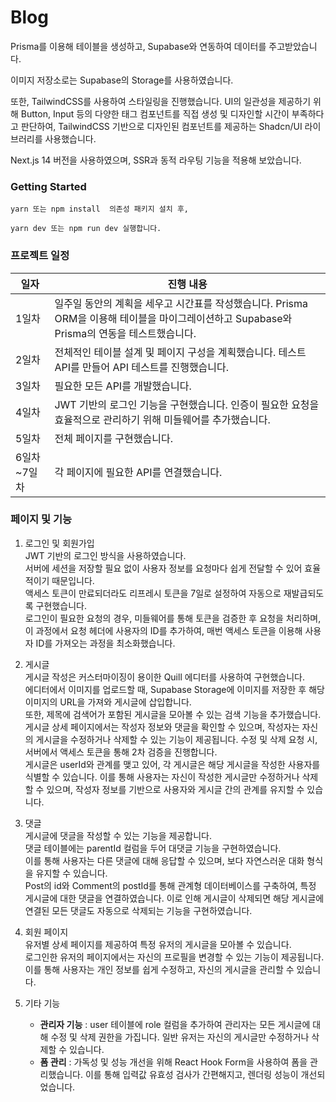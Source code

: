 # Blog

Prisma를 이용해 테이블을 생성하고, Supabase와 연동하여 데이터를 주고받았습니다.

이미지 저장소로는 Supabase의 Storage를 사용하였습니다.

또한, TailwindCSS를 사용하여 스타일링을 진행했습니다. UI의 일관성을 제공하기 위해 Button, Input 등의 다양한 태그 컴포넌트를 직접 생성 및 디자인할 시간이 부족하다고 판단하여, TailwindCSS 기반으로 디자인된 컴포넌트를 제공하는 Shadcn/UI 라이브러리를 사용했습니다.

Next.js 14 버전을 사용하였으며, SSR과 동적 라우팅 기능을 적용해 보았습니다.

### Getting Started

```
yarn 또는 npm install  의존성 패키지 설치 후,
```

```
yarn dev 또는 npm run dev 실행합니다.
```

### 프로젝트 일정

| 일자        | 진행 내용                                                                                                                                   |
| ----------- | ------------------------------------------------------------------------------------------------------------------------------------------- |
| 1일차       | 일주일 동안의 계획을 세우고 시간표를 작성했습니다. Prisma ORM을 이용해 테이블을 마이그레이션하고 Supabase와 Prisma의 연동을 테스트했습니다. |
| 2일차       | 전체적인 테이블 설계 및 페이지 구성을 계획했습니다. 테스트 API를 만들어 API 테스트를 진행했습니다.                                          |
| 3일차       | 필요한 모든 API를 개발했습니다.                                                                                                             |
| 4일차       | JWT 기반의 로그인 기능을 구현했습니다. 인증이 필요한 요청을 효율적으로 관리하기 위해 미들웨어를 추가했습니다.                               |
| 5일차       | 전체 페이지를 구현했습니다.                                                                                                                 |
| 6일차~7일차 | 각 페이지에 필요한 API를 연결했습니다.                                                                                                      |

### 페이지 및 기능

1. 로그인 및 회원가입  
   JWT 기반의 로그인 방식을 사용하였습니다.  
   서버에 세션을 저장할 필요 없이 사용자 정보를 요청마다 쉽게 전달할 수 있어 효율적이기 때문입니다.  
   액세스 토큰이 만료되더라도 리프레시 토큰을 7일로 설정하여 자동으로 재발급되도록 구현했습니다.  
   로그인이 필요한 요청의 경우, 미들웨어를 통해 토큰을 검증한 후 요청을 처리하며, 이 과정에서 요청 헤더에 사용자의 ID를 추가하여, 매번 액세스 토큰을 이용해 사용자 ID를 가져오는 과정을 최소화했습니다.

2. 게시글  
   게시글 작성은 커스터마이징이 용이한 Quill 에디터를 사용하여 구현했습니다.  
   에디터에서 이미지를 업로드할 때, Supabase Storage에 이미지를 저장한 후 해당 이미지의 URL을 가져와 게시글에 삽입합니다.  
   또한, 제목에 검색어가 포함된 게시글을 모아볼 수 있는 검색 기능을 추가했습니다.  
   게시글 상세 페이지에서는 작성자 정보와 댓글을 확인할 수 있으며, 작성자는 자신의 게시글을 수정하거나 삭제할 수 있는 기능이 제공됩니다. 수정 및 삭제 요청 시, 서버에서 액세스 토큰을 통해 2차 검증을 진행합니다.  
   게시글은 userId와 관계를 맺고 있어, 각 게시글은 해당 게시글을 작성한 사용자를 식별할 수 있습니다. 이를 통해 사용자는 자신이 작성한 게시글만 수정하거나 삭제할 수 있으며, 작성자 정보를 기반으로 사용자와 게시글 간의 관계를 유지할 수 있습니다.

3. 댓글  
   게시글에 댓글을 작성할 수 있는 기능을 제공합니다.  
   댓글 테이블에는 parentId 컬럼을 두어 대댓글 기능을 구현하였습니다.  
   이를 통해 사용자는 다른 댓글에 대해 응답할 수 있으며, 보다 자연스러운 대화 형식을 유지할 수 있습니다.  
   Post의 id와 Comment의 postId를 통해 관계형 데이터베이스를 구축하여, 특정 게시글에 대한 댓글을 연결하였습니다. 이로 인해 게시글이 삭제되면 해당 게시글에 연결된 모든 댓글도 자동으로 삭제되는 기능을 구현하였습니다.

4. 회원 페이지  
   유저별 상세 페이지를 제공하여 특정 유저의 게시글을 모아볼 수 있습니다.  
   로그인한 유저의 페이지에서는 자신의 프로필을 변경할 수 있는 기능이 제공됩니다. 이를 통해 사용자는 개인 정보를 쉽게 수정하고, 자신의 게시글을 관리할 수 있습니다.

5. 기타 기능
   - **관리자 기능** : user 테이블에 role 컬럼을 추가하여 관리자는 모든 게시글에 대해 수정 및 삭제 권한을 가집니다. 일반 유저는 자신의 게시글만 수정하거나 삭제할 수 있습니다.
   - **폼 관리** : 가독성 및 성능 개선을 위해 React Hook Form을 사용하여 폼을 관리했습니다. 이를 통해 입력값 유효성 검사가 간편해지고, 렌더링 성능이 개선되었습니다.
